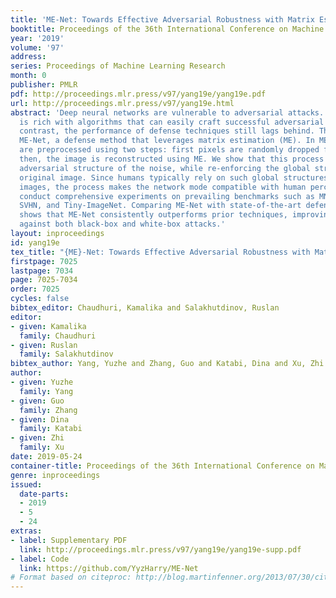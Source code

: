 ```yaml
---
title: 'ME-Net: Towards Effective Adversarial Robustness with Matrix Estimation'
booktitle: Proceedings of the 36th International Conference on Machine Learning
year: '2019'
volume: '97'
address: 
series: Proceedings of Machine Learning Research
month: 0
publisher: PMLR
pdf: http://proceedings.mlr.press/v97/yang19e/yang19e.pdf
url: http://proceedings.mlr.press/v97/yang19e.html
abstract: 'Deep neural networks are vulnerable to adversarial attacks. The literature
  is rich with algorithms that can easily craft successful adversarial examples. In
  contrast, the performance of defense techniques still lags behind. This paper proposes
  ME-Net, a defense method that leverages matrix estimation (ME). In ME-Net, images
  are preprocessed using two steps: first pixels are randomly dropped from the image;
  then, the image is reconstructed using ME. We show that this process destroys the
  adversarial structure of the noise, while re-enforcing the global structure in the
  original image. Since humans typically rely on such global structures in classifying
  images, the process makes the network mode compatible with human perception. We
  conduct comprehensive experiments on prevailing benchmarks such as MNIST, CIFAR-10,
  SVHN, and Tiny-ImageNet. Comparing ME-Net with state-of-the-art defense mechanisms
  shows that ME-Net consistently outperforms prior techniques, improving robustness
  against both black-box and white-box attacks.'
layout: inproceedings
id: yang19e
tex_title: "{ME}-Net: Towards Effective Adversarial Robustness with Matrix Estimation"
firstpage: 7025
lastpage: 7034
page: 7025-7034
order: 7025
cycles: false
bibtex_editor: Chaudhuri, Kamalika and Salakhutdinov, Ruslan
editor:
- given: Kamalika
  family: Chaudhuri
- given: Ruslan
  family: Salakhutdinov
bibtex_author: Yang, Yuzhe and Zhang, Guo and Katabi, Dina and Xu, Zhi
author:
- given: Yuzhe
  family: Yang
- given: Guo
  family: Zhang
- given: Dina
  family: Katabi
- given: Zhi
  family: Xu
date: 2019-05-24
container-title: Proceedings of the 36th International Conference on Machine Learning
genre: inproceedings
issued:
  date-parts:
  - 2019
  - 5
  - 24
extras:
- label: Supplementary PDF
  link: http://proceedings.mlr.press/v97/yang19e/yang19e-supp.pdf
- label: Code
  link: https://github.com/YyzHarry/ME-Net
# Format based on citeproc: http://blog.martinfenner.org/2013/07/30/citeproc-yaml-for-bibliographies/
---
```

